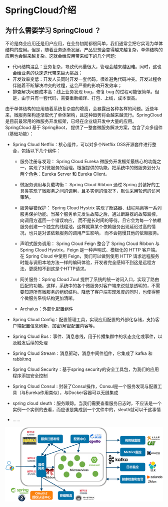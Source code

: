 # SpringCloud介绍

## 为什么需要学习 SpringCloud ？
不论是商业应用还是用户应用，在业务初期都很简单，我们通常会把它实现为单体结构的应用。但是，随着业务逐渐发展，产品思想会变得越来越复杂，单体结构的应用也会越来越复杂。这就会给应用带来如下的几个问题:

- 代码结构混乱：业务复杂，导致代码量很大，管理会越来越困难。同时，这也会给业务的快速迭代带来巨大挑战；
- 开发效率变低：开发人员同时开发一套代码，很难避免代码冲突。开发过程会伴随着不断解决冲突的过程，这会严重的影响开发效率；
- 排查解决问题成本高：线上业务发现 bug，修复 bug 的过程可能很简单。但是，由于只有一套代码，需要重新编译、打包、上线，成本很高。

由于单体结构的应用随着系统复杂度的增高，会暴露出各种各样的问题。近些年来，微服务架构逐渐取代了单体架构，且这种趋势将会越来越流行。SpringCloud 是目前最常用的微服务开发框架，已经在企业级开发中大量的应用。
    SpringCloud 基于 SpringBoot， 提供了一整套微服务解决方案，包含了众多组件（基础功能）：

- Spring Cloud Netflix：核心组件，可以对多个Netflix OSS开源套件进行整合，包括以下几个组件：
   - 服务注册与发现： Spring Cloud Eureka
微服务开发框架最核心的功能之一，实现了对微服务的治理。根据提供的功能，把系统中的微服务划分为两个角色：Eureka Server 和 Eureka Client。

   - 微服务调用与负载均衡： Spring Cloud Ribbon
通过 Spring 封装好的工具类实现了微服务之间的调用，且多实例的情况下，默认采用轮询的访问策略。

   - 服务容错保护： Spring Cloud Hystrix
实现了断路器、线程隔离等一系列服务保护功能。当某个服务单元发生故障之后，通过断路器的故障监控，向调用方返回一个错误响应， 而不是长时间的等待。且它会为每一个依赖服务创建一个独立的线程池，这样就算某个依赖服务出现延迟过高的情况，也只是对该依赖服务的调用产生影响， 而不会拖慢其他的依赖服务。

   - 声明式服务调用： Spring Cloud Feign
整合了 Spring Cloud Ribbon 与 Spring Cloud Hystrix，Feign 是一种声明式、模板化的 HTTP 客户端。在 Spring Cloud 中使用 Feign，我们可以做到使用 HTTP 请求远程服务时能与调用本地方法一样的编码体验，开发者完全感知不到这是远程方法，更感知不到这是个HTTP请求。

   - 网关服务：Spring Cloud Zuul
提供了系统的统一访问入口，实现了路由匹配的功能。这样，系统中的各个微服务对客户端来说就是透明的，不需要知道所有微服务的组织结构。降低了客户端实现难度的同时，也使得整个微服务系统结构更加清晰。

   - Archaius：外部化配置组件

- Spring Cloud Config：配置管理工具，实现应用配置的外部化存储，支持客户端配置信息刷新、加密/解密配置内容等。

- Spring Cloud Bus：事件、消息总线，用于传播集群中的状态变化或事件，以及触发后续的处理

- Spring Cloud Stream：消息驱动，消息中间件组件，它集成了 kafka 和 rabbitmq

- Spring Cloud Security：基于spring security的安全工具包，为我们的应用程序添加安全控制

- Spring Cloud Consul : 封装了Consul操作，Consul是一个服务发现与配置工具（与Eureka作用类似），与Docker容器可以无缝集成

- spring cloud sleuth：服务跟踪。当我们需要查看服务日志时，不应该是一个实例一个实例的去看，而应该是集成到一个文件中的，sleuth就可以干这事情

- ......

![](./res/architecture.png)